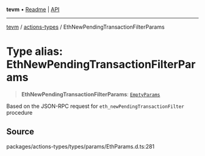 **tevm** • [Readme](../../README.md) \| [API](../../modules.md)

***

[tevm](../../README.md) / [actions-types](../README.md) / EthNewPendingTransactionFilterParams

# Type alias: EthNewPendingTransactionFilterParams

> **EthNewPendingTransactionFilterParams**: [`EmptyParams`](EmptyParams.md)

Based on the JSON-RPC request for `eth_newPendingTransactionFilter` procedure

## Source

packages/actions-types/types/params/EthParams.d.ts:281
